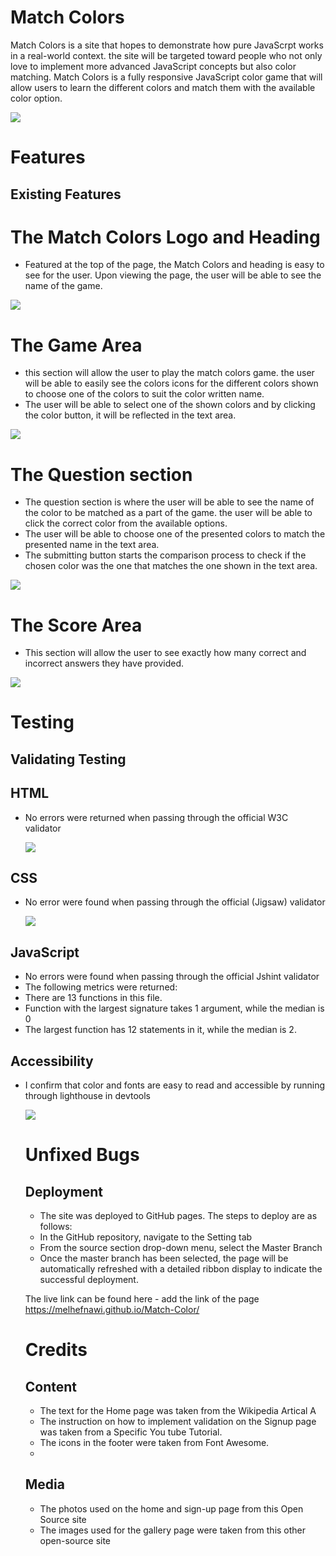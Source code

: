 # Match Colors 

Match Colors is a site that hopes to demonstrate how pure JavaScrpt works in a real-world context. the site will be targeted toward people who not only love to implement more advanced JavaScript concepts but also color matching. Match Colors is a fully responsive JavaScript color game that will allow users to learn the different colors and match them with the available color option.

<img src ="assets/images/5.JPG">

# Features

## Existing Features

# The Match Colors Logo and Heading
  * Featured at the top of the page, the Match Colors and heading is easy to see for the user. Upon viewing the page, the user will be able to see the name of the game.

   <img src = "assets/images/1.JPG">

# The Game Area
   * this section will allow the user to play the match colors game. the user will be able to easily see the colors icons for the different colors shown to choose one of the colors to suit the color written name. 
   * The user will be able to select one of the shown colors and by clicking the color button, it will be reflected in the text area. 
 
  <img src = "assets/images/6.JPG">

  
  # The Question section 

  * The question section is where the user will be able to see the name of the color to be matched as a part of the game. the user will be able to click the correct color from the available options.
  * The user will be able to choose one of the presented colors to match the presented name in the text area. 
  * The submitting button starts the comparison process to check if the chosen color was the one that matches the one shown in the text area.

   <img src = "assets/images/7.JPG">

  # The Score Area

  * This section will allow the user to see exactly how many correct and incorrect answers they have provided. 
 
  <img src = "assets/images/8.JPG">
  
  # Testing 

  ## Validating Testing 
  
  ## HTML
 * No errors were returned when passing through the official W3C validator 
  
   <img src = "assets/images/10.JPG">

## CSS
  
* No error were found when passing through the official (Jigsaw) validator
      
  <img src = "assets/images/9.JPG">

## JavaScript 

* No errors were found when passing through the official  Jshint validator 
* The following metrics were  returned:
* There are 13 functions in this file.
* Function with the largest signature takes 1 argument, while the median is 0
* The largest function has 12 statements in it, while the median is 2.


## Accessibility 

* I confirm that color and fonts are easy to read and accessible by running through lighthouse in devtools
        
  <img src ="assets/images/11.JPG"> 

    # Unfixed Bugs

    ## Deployment 

     *  The site was deployed to GitHub pages. The steps to deploy are as follows:
    *  In the GitHub repository, navigate to the Setting tab
    *  From the source section drop-down menu, select the Master Branch
     *  Once the master branch has been selected, the page will be automatically refreshed with a detailed ribbon display to indicate the successful deployment. 
  
    The live link can be found here - add the link of the page <https://melhefnawi.github.io/Match-Color/>
    
    # Credits
    
    ## Content 

    * The text for the Home page was taken from the Wikipedia Artical A
    * The instruction on how to implement validation on the Signup page was taken from a Specific You tube Tutorial.
    * The icons in the footer were taken from Font Awesome.
    * 
  ## Media

    * The photos used on the home and sign-up page from this Open Source site
    * The images used for the gallery page were taken from this other open-source site 
    
   
